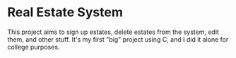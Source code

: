 # Real Estate System
 This project aims to sign up estates, delete estates from the system, edit them, and other stuff. It's my first "big" project using C, and I did it alone for college purposes.
